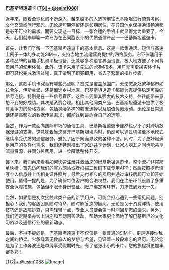 **巴基斯坦遠遊卡 [[TG💪+ @esim1088](https://t.me/s/esim1088)]**

近年来，随着全球化的不断深入，越来越多的人选择前往巴基斯坦进行商务考察、文化交流或旅行观光。无论是短期停留还是长期居住，在异国他乡保持通讯畅通都是必不可少的需求。而要实现这一目标，一张合适的手机卡就显得尤为重要了。今天，我们就来聊聊一款专为在巴同胞设计的优质通信产品——巴基斯坦遠遊卡。

首先，让我们了解一下巴基斯坦遠遊卡的基本信息。这是一款集通话、短信与高速上网于一体的多功能SIM卡，支持当地主流运营商提供的网络服务。它不仅适用于各种品牌的智能手机和平板设备，还兼容多种语言界面设置，极大地方便了不同背景用户的使用体验。此外，该卡采用了先进的eSIM技术，用户无需更换实体卡片即可轻松完成激活过程，真正做到了即买即用，省去了繁琐的操作步骤。

那么，这款手机卡究竟有哪些亮点呢？首先是覆盖范围广。无论您身处繁华都市如拉合尔、伊斯兰堡，还是偏远乡村地区，巴基斯坦遠遊卡都能为您提供稳定可靠的信号连接。特别是在一些信号盲区，这款卡凭借其强大的技术支持，往往能带来意想不到的好成绩。其次是资费合理。相比其他同类产品，巴基斯坦遠遊卡提供了极具竞争力的价格方案，包括灵活多样的套餐选择以及超值优惠活动。无论是日常通话还是高频次的数据传输需求，都能找到最适合自己的选项。

当然，作为一款面向国际市场的通信工具，巴基斯坦遠遊卡自然也少不了对跨境数据漫游的支持。这意味着当您离开巴基斯坦境内时，仍然可以通过切换至本地模式继续享受优质的通信服务，避免了因断网而导致的各种不便。同时，为了更好地满足用户的多样化需求，我们还特别推出了家庭共享计划，让家人朋友之间也能共享流量资源，共同分摊费用，进一步降低整体开支。

接下来，我们再来看看如何快速注册并激活您的巴基斯坦遠遊卡。整个流程非常简单快捷：首先访问我们的官方网站或者扫描二维码下载专用APP；然后按照提示填写个人信息并上传相关证件照片；最后支付相应的费用并通过审核后即可立即开始使用。值得一提的是，为了确保每位客户的合法权益，我们在注册环节设置了多重安全保障措施，包括但不限于身份验证、账户绑定等环节，力求做到万无一失。

当然，如果您是初次接触此类产品的新手用户，可能会担心遇到一些常见问题。别担心！我们的客服团队随时待命，随时解答您的疑问。无论是关于资费详情、使用技巧还是故障排查，只需轻轻一点，专业人员便会第一时间回复您的请求。另外，我们还定期举办线上讲座和互动问答活动，帮助大家更全面地了解巴基斯坦的文化习俗以及通信行业的最新动态。

最后，不得不提的是，巴基斯坦遠遊卡不仅仅是一张普通的SIM卡，更是连接你我之间的桥梁。它承载着无数旅人的梦想与希望，见证着一段段难忘的经历。无论您是为了工作奔波还是单纯享受假期时光，有了这张小小的卡片，您的旅程将更加丰富多彩！

[[TG💪+ @esim1088](https://t.me/s/esim1088) ![Image](https://i.postimg.cc/4NQfJmqS/Snipaste-2025-05-13-00-14-12.png)]